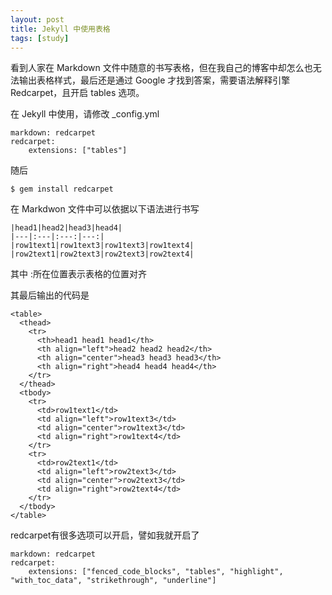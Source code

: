 ```yaml
---
layout: post
title: Jekyll 中使用表格
tags: [study]
---
```


看到人家在 Markdown 文件中随意的书写表格，但在我自己的博客中却怎么也无法输出表格样式，最后还是通过 Google 才找到答案，需要语法解释引擎 Redcarpet，且开启 tables 选项。

在 Jekyll 中使用，请修改 _config.yml
    
    markdown: redcarpet
    redcarpet: 
        extensions: ["tables"]
    

随后
    
    $ gem install redcarpet
    

在 Markdwon 文件中可以依据以下语法进行书写
    
    |head1|head2|head3|head4|
    |---|:---|:---:|---:|
    |row1text1|row1text3|row1text3|row1text4|
    |row2text1|row2text3|row2text3|row2text4|
    

其中 :所在位置表示表格的位置对齐

其最后输出的代码是
    
    <table>
      <thead>
        <tr>
          <th>head1 head1 head1</th>
          <th align="left">head2 head2 head2</th>
          <th align="center">head3 head3 head3</th>
          <th align="right">head4 head4 head4</th>
        </tr>
      </thead>
      <tbody>
        <tr>
          <td>row1text1</td>
          <td align="left">row1text3</td>
          <td align="center">row1text3</td>
          <td align="right">row1text4</td>
        </tr>
        <tr>
          <td>row2text1</td>
          <td align="left">row2text3</td>
          <td align="center">row2text3</td>
          <td align="right">row2text4</td>
        </tr>
      </tbody>
    </table>
    

redcarpet有很多选项可以开启，譬如我就开启了
    
    markdown: redcarpet
    redcarpet: 
        extensions: ["fenced_code_blocks", "tables", "highlight", "with_toc_data", "strikethrough", "underline"]
